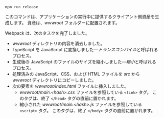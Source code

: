 ```console
npm run release
```

このコマンドは、アプリケーションの実行中に提供するクライアント側資産を生成します。 資産は、*wwwroot* フォルダーに配置されます。

Webpack は、次のタスクを完了しました。

* *wwwroot* ディレクトリの内容を消去しました。
* TypeScript を JavaScript に変換しました&mdash;*トランスコンパイル*と呼ばれるプロセス。
* 生成後の JavaScript のファイルのサイズを縮小しました&mdash;*縮小*と呼ばれるプロセス。
* 処理済みの JavaScript、CSS、および HTML ファイルを *src* から *wwwroot* ディレクトリにコピーしました。
* 次の要素を *wwwroot/index.html* ファイルに挿入しました。
    * *wwwroot/main.\<hash\>.css* ファイルを参照している `<link>` タグ。 このタグは、終了 `</head>` タグの直前に置かれます。
    * 縮小された *wwwroot/main.\<hash\>.js* ファイルを参照している `<script>` タグ。 このタグは、終了 `</body>` タグの直前に置かれます。
